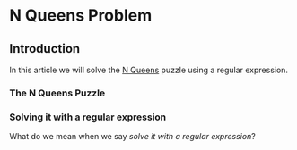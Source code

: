 # N Queens Problem

## Introduction

In this article we will solve the [N Queens](#wiki:Eight_queens_puzzle) puzzle
using a regular expression.

### The N Queens Puzzle


### Solving it with a regular expression

What do we mean when we say *solve it with a regular expression*?
